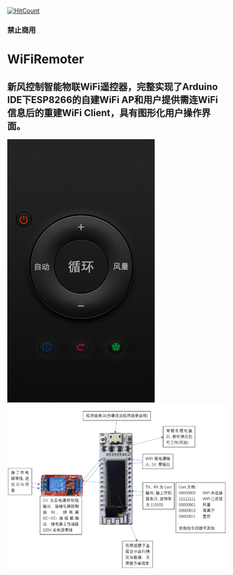 [![HitCount](http://hits.dwyl.io/Giftia/WiFiRemoter.svg)](http://hits.dwyl.io/Giftia/WiFiRemoter)
### 禁止商用
# WiFiRemoter
## 新风控制智能物联WiFi遥控器，完整实现了Arduino IDE下ESP8266的自建WiFi AP和用户提供需连WiFi信息后的重建WiFi Client，具有图形化用户操作界面。
![image](https://github.com/Giftia/WiFiRemoter/blob/master/index.jpg)
![image](https://github.com/Giftia/WiFiRemoter/blob/master/pic.jpg)
